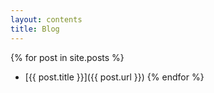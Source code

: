 ```yaml
---
layout: contents
title: Blog
---
```


{% for post in site.posts %}
- [{{ post.title }}]({{ post.url }})
{% endfor %}
